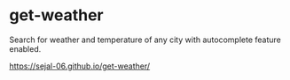 # get-weather
Search for weather and temperature of any city with autocomplete feature enabled.

https://sejal-06.github.io/get-weather/
